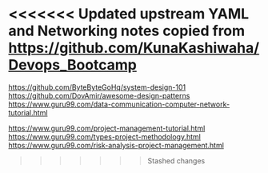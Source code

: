<<<<<<< Updated upstream
YAML and Networking notes copied from https://github.com/KunaKashiwaha/Devops_Bootcamp
=======
https://github.com/ByteByteGoHq/system-design-101
https://github.com/DovAmir/awesome-design-patterns
https://www.guru99.com/data-communication-computer-network-tutorial.html

https://www.guru99.com/project-management-tutorial.html
https://www.guru99.com/types-project-methodology.html
https://www.guru99.com/risk-analysis-project-management.html
>>>>>>> Stashed changes
